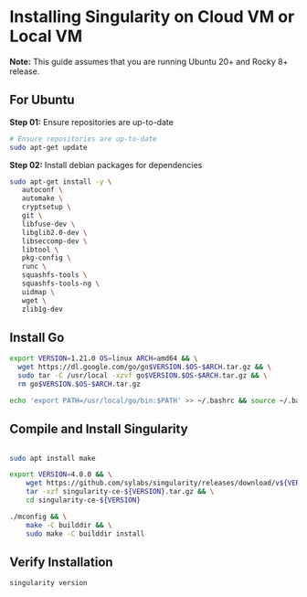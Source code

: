 # Installing Singularity on Cloud VM or Local VM

**Note:** This guide assumes that you are running Ubuntu 20+ and Rocky 8+ release.

## For Ubuntu

**Step 01:** Ensure repositories are up-to-date

```bash
# Ensure repositories are up-to-date
sudo apt-get update
```

**Step 02:**  Install debian packages for dependencies

```bash
sudo apt-get install -y \
   autoconf \
   automake \
   cryptsetup \
   git \
   libfuse-dev \
   libglib2.0-dev \
   libseccomp-dev \
   libtool \
   pkg-config \
   runc \
   squashfs-tools \
   squashfs-tools-ng \
   uidmap \
   wget \
   zlib1g-dev
```

## Install Go
```bash
export VERSION=1.21.0 OS=linux ARCH=amd64 && \
  wget https://dl.google.com/go/go$VERSION.$OS-$ARCH.tar.gz && \
  sudo tar -C /usr/local -xzvf go$VERSION.$OS-$ARCH.tar.gz && \
  rm go$VERSION.$OS-$ARCH.tar.gz

echo 'export PATH=/usr/local/go/bin:$PATH' >> ~/.bashrc && source ~/.bashrc 
```

## Compile and Install Singularity

```bash

sudo apt install make

export VERSION=4.0.0 && \
    wget https://github.com/sylabs/singularity/releases/download/v${VERSION}/singularity-ce-${VERSION}.tar.gz && \
    tar -xzf singularity-ce-${VERSION}.tar.gz && \
    cd singularity-ce-${VERSION}

./mconfig && \
    make -C builddir && \
    sudo make -C builddir install
```

## Verify Installation

```bash
singularity version
```

